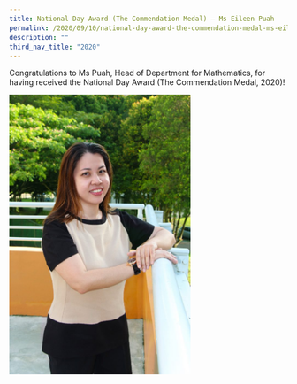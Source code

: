 ```yaml
---
title: National Day Award (The Commendation Medal) – Ms Eileen Puah
permalink: /2020/09/10/national-day-award-the-commendation-medal-ms-eileen-puah/
description: ""
third_nav_title: "2020"
---
```

<p>Congratulations to Ms Puah, Head of Department for Mathematics, for having received the National Day Award (The Commendation Medal, 2020)!</p>
<img style="width: 65%;" src="/images/Miss-Eileen-Puah_6560e-663x1024.jpg">